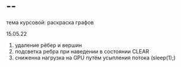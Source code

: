 # --
тема курсовой: раскраска графов


15.05.22
1) удаление рёбер и вершин 
2) подсветка ребра при наведении в состоянии CLEAR
3) сниженна нагрузка на GPU путём усыпления потока (sleep(1);)
